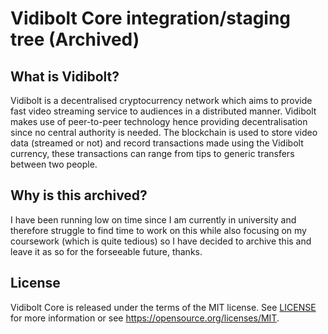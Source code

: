 # Vidibolt Core integration/staging tree (Archived)

## What is Vidibolt?
Vidibolt is a decentralised cryptocurrency network which aims to provide fast video streaming service to audiences in a distributed manner. 
Vidibolt makes use of peer-to-peer technology hence providing decentralisation since no central authority is needed. The blockchain
is used to store video data (streamed or not) and record transactions made using the Vidibolt currency, these transactions can range from tips to 
generic transfers between two people.

## Why is this archived?
I have been running low on time since I am currently in university and therefore struggle to find time to work on this while also focusing on my coursework
(which is quite tedious) so I have decided to archive this and leave it as so for the forseeable future, thanks.

## License
Vidibolt Core is released under the terms of the MIT license. See [LICENSE](LICENSE) for more information or see https://opensource.org/licenses/MIT.
